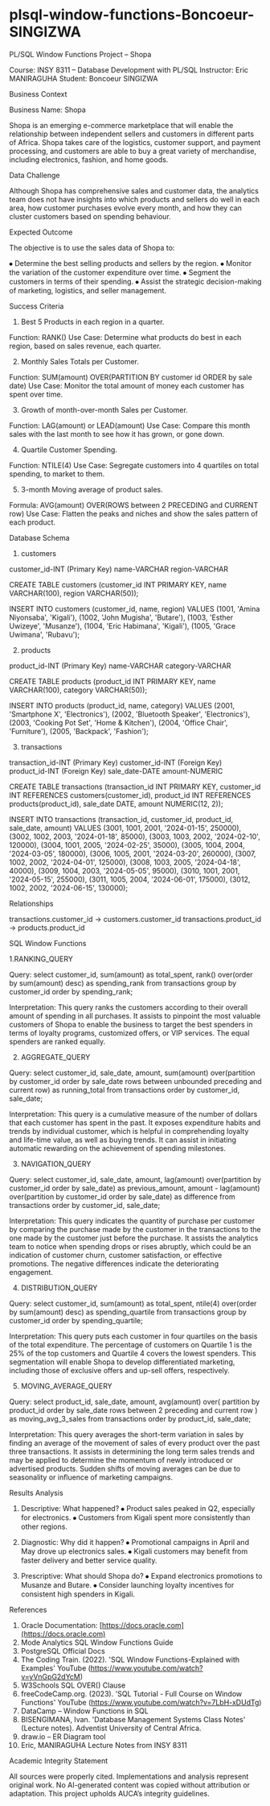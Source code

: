# plsql-window-functions-Boncoeur-SINGIZWA


PL/SQL Window Functions Project – Shopa

Course: INSY 8311 – Database Development with PL/SQL
Instructor: Eric MANIRAGUHA
Student: Boncoeur SINGIZWA
 

Business Context

Business Name: Shopa

Shopa is an emerging e-commerce marketplace that will enable the relationship between independent sellers and customers in different parts of Africa. Shopa takes care of the logistics, customer support, and payment processing, and customers are able to buy a great variety of merchandise, including electronics, fashion, and home goods.


Data Challenge

Although Shopa has comprehensive sales and customer data,
the analytics team does not have insights into which products and sellers do well in each area,
how customer purchases evolve every month,
and how they can cluster customers based on spending behaviour.


Expected Outcome

The objective is to use the sales data of Shopa to:

⦁	Determine the best selling products and sellers by the region.
⦁	Monitor the variation of the customer expenditure over time.
⦁	Segment the customers in terms of their spending.
⦁	Assist the strategic decision-making of marketing, logistics, and seller management.


Success Criteria


1.	Best 5 Products in each region in a quarter.

Function: RANK()
Use Case: Determine what products do best in each region, based on sales revenue, each quarter.

2. Monthly Sales Totals per Customer.

Function: SUM(amount) OVER(PARTITION BY customer id ORDER by sale date)
Use Case: Monitor the total amount of money each customer has spent over time.

3. Growth of month-over-month Sales per Customer.

Function: LAG(amount) or LEAD(amount)
Use Case: Compare this month sales with the last month to see how it has grown, or gone down.

4. Quartile Customer Spending.

Function: NTILE(4)
Use Case: Segregate customers into 4 quartiles on total spending, to market to them.

5. 3-month Moving average of product sales.

Formula: AVG(amount) OVER(ROWS between 2 PRECEDING and CURRENT row)
Use Case: Flatten the peaks and niches and show the sales pattern of each product.


Database Schema

1.	customers

customer_id-INT (Primary Key)
name-VARCHAR
region-VARCHAR

CREATE TABLE customers (customer_id INT PRIMARY KEY, name VARCHAR(100), region VARCHAR(50));

INSERT INTO customers (customer_id, name, region) VALUES
(1001, 'Amina Niyonsaba', 'Kigali'),
(1002, 'John Mugisha', 'Butare'),
(1003, 'Esther Uwizeye', 'Musanze'),
(1004, 'Eric Habimana', 'Kigali'),
(1005, 'Grace Uwimana', 'Rubavu');


2. products

product_id-INT (Primary Key)
name-VARCHAR
category-VARCHAR

CREATE TABLE products (product_id INT PRIMARY KEY, name VARCHAR(100), category VARCHAR(50));

INSERT INTO products (product_id, name, category) VALUES
(2001, 'Smartphone X', 'Electronics'),
(2002, 'Bluetooth Speaker', 'Electronics'),
(2003, 'Cooking Pot Set', 'Home & Kitchen'),
(2004, 'Office Chair', 'Furniture'),
(2005, 'Backpack', 'Fashion');


3. transactions

transaction_id-INT (Primary Key)
customer_id-INT (Foreign Key)
product_id-INT (Foreign Key)
sale_date-DATE
amount-NUMERIC

CREATE TABLE transactions (transaction_id INT PRIMARY KEY, customer_id INT REFERENCES customers(customer_id), product_id INT REFERENCES products(product_id), sale_date DATE, amount NUMERIC(12, 2));

INSERT INTO transactions (transaction_id, customer_id, product_id, sale_date, amount) VALUES
(3001, 1001, 2001, '2024-01-15', 250000),
(3002, 1002, 2003, '2024-01-18', 85000),
(3003, 1003, 2002, '2024-02-10', 120000),
(3004, 1001, 2005, '2024-02-25', 35000),
(3005, 1004, 2004, '2024-03-05', 180000),
(3006, 1005, 2001, '2024-03-20', 260000),
(3007, 1002, 2002, '2024-04-01', 125000),
(3008, 1003, 2005, '2024-04-18', 40000),
(3009, 1004, 2003, '2024-05-05', 95000),
(3010, 1001, 2001, '2024-05-15', 255000),
(3011, 1005, 2004, '2024-06-01', 175000),
(3012, 1002, 2002, '2024-06-15', 130000);


Relationships

transactions.customer_id → customers.customer_id
transactions.product_id → products.product_id


SQL Window Functions


1.RANKING_QUERY

Query: select customer_id, sum(amount) as total_spent,
rank() over(order by sum(amount) desc) as spending_rank from transactions
group by customer_id
order by spending_rank;



Interpretation: This query ranks the customers according to their overall amount of spending in all purchases. It assists to pinpoint the most valuable customers of Shopa to enable the business to target the best spenders in terms of loyalty programs, customized offers, or VIP services. The equal spenders are ranked equally.

2. AGGREGATE_QUERY

Query: select customer_id, sale_date, amount,
sum(amount) over(partition by customer_id order by sale_date rows between unbounded preceding and current row) as running_total
from transactions
order by customer_id, sale_date;

Interpretation: This query is a cumulative measure of the number of dollars that each customer has spent in the past. It exposes expenditure habits and trends by individual customer, which is helpful in comprehending loyalty and life-time value, as well as buying trends. It can assist in initiating automatic rewarding on the achievement of spending milestones.

3. NAVIGATION_QUERY

Query: select customer_id, sale_date, amount,
lag(amount) over(partition by customer_id order by sale_date) as previous_amount,
amount - lag(amount) over(partition by customer_id order by sale_date) as difference
from transactions
order by customer_id, sale_date;

Interpretation: This query indicates the quantity of purchase per customer by comparing the purchase made by the customer in the transactions to the one made by the customer just before the purchase. It assists the analytics team to notice when spending drops or rises abruptly, which could be an indication of customer churn, customer satisfaction, or effective promotions. The negative differences indicate the deteriorating engagement.

4. DISTRIBUTION_QUERY

Query: select customer_id, sum(amount) as total_spent,
ntile(4) over(order by sum(amount) desc) as spending_quartile
from transactions
group by customer_id
order by spending_quartile;

Interpretation: This query puts each customer in four quartiles on the basis of the total expenditure. The percentage of customers on Quartile 1 is the 25% of the top customers and Quartile 4 covers the lowest spenders. This segmentation will enable Shopa to develop differentiated marketing, including those of exclusive offers and up-sell offers, respectively.

5. MOVING_AVERAGE_QUERY

Query: select product_id, sale_date, amount,
avg(amount) over(
partition by product_id
order by sale_date
rows between 2 preceding and current row
) as moving_avg_3_sales
from transactions
order by product_id, sale_date;

Interpretation: This query averages the short-term variation in sales by finding an average of the movement of sales of every product over the past three transactions. It assists in determining the long term sales trends and may be applied to determine the momentum of newly introduced or advertised products. Sudden shifts of moving averages can be due to seasonality or influence of marketing campaigns.

Results Analysis

1.	Descriptive: What happened?
⦁	Product sales peaked in Q2, especially for electronics.
⦁	Customers from Kigali spent more consistently than other regions.

2. Diagnostic: Why did it happen?
⦁	Promotional campaigns in April and May drove up electronics sales.
⦁	Kigali customers may benefit from faster delivery and better service quality.

3. Prescriptive: What should Shopa do?
⦁	Expand electronics promotions to Musanze and Butare.
⦁	Consider launching loyalty incentives for consistent high spenders in Kigali.


References

1. Oracle Documentation: [https://docs.oracle.com](https://docs.oracle.com)
2. Mode Analytics SQL Window Functions Guide
3. PostgreSQL Official Docs
4. The Coding Train. (2022). 'SQL Window Functions-Explained with Examples' YouTube (https://www.youtube.com/watch?v=yVnGpG2dYcM)
5. W3Schools SQL OVER() Clause
6. freeCodeCamp.org. (2023). 'SQL Tutorial - Full Course on Window Functions' YouTube (https://www.youtube.com/watch?v=7LbH-xDUdTg)
7. DataCamp – Window Functions in SQL
8. BISENGIMANA, Ivan. 'Database Management Systems Class Notes' (Lecture notes). Adventist University of Central Africa.
9. draw.io – ER Diagram tool
10. Eric, MANIRAGUHA Lecture Notes from INSY 8311


Academic Integrity Statement

All sources were properly cited. Implementations and analysis represent original work. No AI-generated content was copied without attribution or adaptation. This project upholds AUCA’s integrity guidelines.
